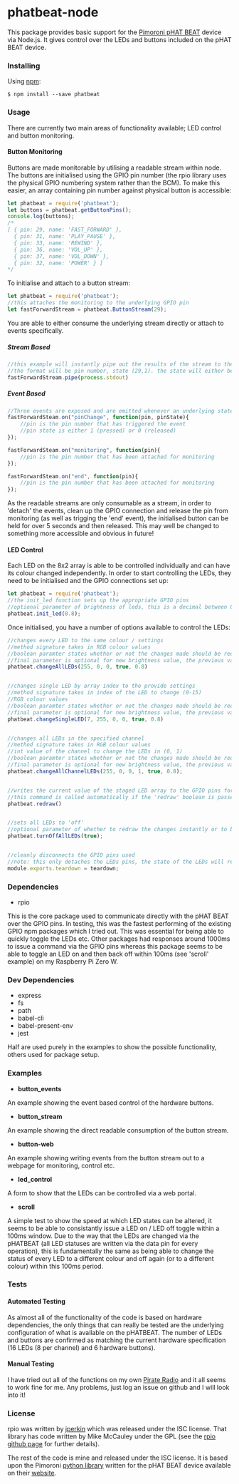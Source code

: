 # phatbeat-node

This package provides basic support for the [Pimoroni pHAT BEAT](https://shop.pimoroni.com/products/phat-beat) device via Node.js. It gives control over the LEDs and buttons included on the pHAT BEAT device.

### Installing

Using [npm](https://www.npmjs.com/):

    $ npm install --save phatbeat

### Usage

There are currently two main areas of functionality available; LED control and button monitoring.

#### Button Monitoring

Buttons are made monitorable by utilising a readable stream within node. The buttons are initialised using the GPIO pin number (the rpio library uses the physical GPIO numbering system rather than the BCM). To make this easier, an array containing pin number against physical button is accessible:

```javascript
let phatbeat = require('phatbeat');
let buttons = phatbeat.getButtonPins();
console.log(buttons);
/*
[ { pin: 29, name: 'FAST_FORWARD' },
  { pin: 31, name: 'PLAY_PAUSE' },
  { pin: 33, name: 'REWIND' },
  { pin: 36, name: 'VOL_UP' },
  { pin: 37, name: 'VOL_DOWN' },
  { pin: 32, name: 'POWER' } ]
*/
```

To initialise and attach to a button stream:

```javascript
let phatbeat = require('phatbeat');
//this attaches the monitoring to the underlying GPIO pin
let fastForwardStream = phatbeat.ButtonStream(29);
```
You are able to either consume the underlying stream directly or attach to events specifically.

##### Stream Based

```javascript
//this example will instantly pipe out the results of the stream to the terminal window.
//the format will be pin number, state (29,1). the state will either be 1 (pressed) or 0 (released)
fastForwardStream.pipe(process.stdout)
```

##### Event Based

```javascript
//Three events are exposed and are emitted whenever an underlying state change is detected
fastForwardSteam.on("pinChange", function(pin, pinState){
    //pin is the pin number that has triggered the event
    //pin state is either 1 (pressed) or 0 (released)
});

fastForwardSteam.on("monitoring", function(pin){
    //pin is the pin number that has been attached for monitoring
});

fastForwardSteam.on("end", function(pin){
    //pin is the pin number that has been attached for monitoring
});
```

As the readable streams are only consumable as a stream, in order to 'detach' the events, clean up the GPIO connection and release the pin from monitoring (as well as trigging the 'end' event), the initialised button can be held for over 5 seconds and then released. This may well be changed to something more accessible and obvious in future!

#### LED Control

Each LED on the 8x2 array is able to be controlled individually and can have its colour changed independently. In order to start controlling the LEDs, they need to be initialised and the GPIO connections set up:

````javascript
let phatbeat = require('phatbeat');
//the init_led function sets up the appropriate GPIO pins
//optional parameter of brightness of leds, this is a decimal between 0.1 and 1.0
phatbeat.init_led(0.8);
````

Once initialised, you have a number of options available to control the LEDs:

````javascript
//changes every LED to the same colour / settings
//method signature takes in RGB colour values
//boolean paramter states whether or not the changes made should be redrawn immediately or staged
//final parameter is optional for new brightness value, the previous value will be retained if not
phatbeat.changeAllLEDs(255, 0, 0, true, 0.8)


//changes single LED by array index to the provide settings
//method signature takes in index of the LED to change (0-15)
//RGB colour values
//boolean paramter states whether or not the changes made should be redrawn immediately or staged
//final parameter is optional for new brightness value, the previous value will be retained if not
phatbeat.changeSingleLED(7, 255, 0, 0, true, 0.8)


//changes all LEDs in the specified channel
//method signature takes in RGB colour values
//int value of the channel to change the LEDs in (0, 1)
//boolean paramter states whether or not the changes made should be redrawn immediately or staged
//final parameter is optional for new brightness value, the previous value will be retained if not
phatbeat.changeAllChannelLEDs(255, 0, 0, 1, true, 0.8);


//writes the current value of the staged LED array to the GPIO pins for display
//this command is called automatically if the 'redraw' boolean is passed the change methods
phatbeat.redraw()


//sets all LEDs to 'off'
//optional parameter of whether to redraw the changes instantly or to be staged, default is to stage
phatbeat.turnOffAllLEDs(true);


//cleanly disconnects the GPIO pins used
//note: this only detaches the LEDs pins, the state of the LEDs will remain as per last redraw
module.exports.teardown = teardown;
````

### Dependencies

- rpio

This is the core package used to communicate directly with the pHAT BEAT over the GPIO pins. In testing, this was the fastest performing of the existing GPIO npm packages which I tried out. This was essential for being able to quickly toggle the LEDs etc. Other packages had responses around 1000ms to issue a command via the GPIO pins whereas this package seems to be able to toggle an LED on and then back off within 100ms (see 'scroll' example) on my Raspberry Pi Zero W.

### Dev Dependencies

- express
- fs
- path
- babel-cli
- babel-present-env
- jest

Half are used purely in the examples to show the possible functionality, others used for package setup.

### Examples

- **button_events**

An example showing the event based control of the hardware buttons.

- **button_stream**

An example showing the direct readable consumption of the button stream.

- **button-web**

An example showing writing events from the button stream out to a webpage for monitoring, control etc.

- **led_control**

A form to show that the LEDs can be controlled via a web portal.

- **scroll**

A simple test to show the speed at which LED states can be altered, it seems to be able to consistantly issue a LED on / LED off toggle within a 100ms window. Due to the way that the LEDs are changed via the pHATBEAT (all LED statuses are written via the data pin for every operation), this is fundamentally the same as being able to change the status of every LED to a different colour and off again (or to a different colour) within this 100ms period.

### Tests

#### Automated Testing

As almost all of the functionality of the code is based on hardware dependencies, the only things that can really be tested are the underlying configuration of what is available on the pHATBEAT. The number of LEDs and buttons are confirmed as matching the current hardware specification (16 LEDs (8 per channel) and 6 hardware buttons).

#### Manual Testing

I have tried out all of the functions on my own [Pirate Radio](https://shop.pimoroni.com/products/pirate-radio-pi-zero-w-project-kit) and it all seems to work fine for me. Any problems, just log an issue on github and I will look into it!

### License

rpio was written by [jperkin](https://github.com/jperkin) which was released under the ISC license. That library has code written by Mike McCauley under the GPL (see the [rpio github page](https://github.com/jperkin/node-rpio) for further details).

The rest of the code is mine and released under the ISC license. It is based upon the Pimoroni [python library](https://github.com/pimoroni/phat-beat) written for the pHAT BEAT device available on their [website](https://shop.pimoroni.com/products/phat-beat).